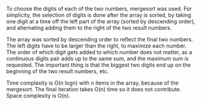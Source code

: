 To choose the digits of each of the two numbers, mergesort was used. For simplicity, the selection of digits is done after the array is sorted, by taking one digit at a time off the left part of the array (sorted by descending order), and alternating adding them to the right of the two result numbers.

The array was sorted by descending order to reflect the final two numbers. The left digits have to be larger than the right, to maximize each number. The order of which digit gets added to which number does not matter, as a continuous digits pair adds up to the same sum, and the maximum sum is requested. The important thing is that the biggest two digits end up on the beginning of the two result numbers, etc.

Time complexity is O(n logn) with n items in the array, because of the mergesort. The final iteration takes O(n) time so it does not contribute. Space complexity is O(n).